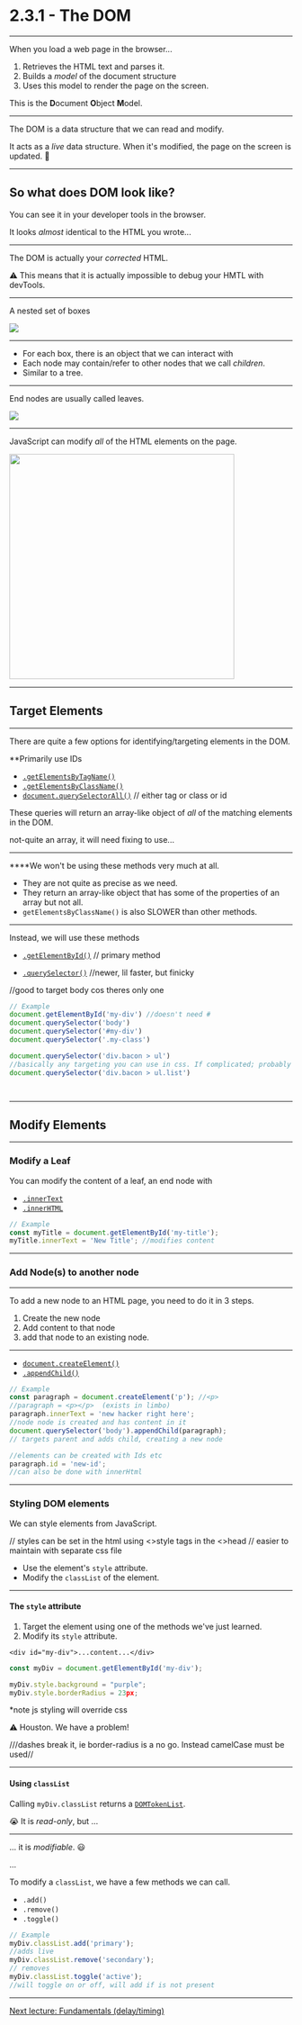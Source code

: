 # 2.3.1 - The DOM

---

When you load a web page in the browser...

1. Retrieves the HTML text and parses it.
2. Builds a _model_ of the document structure
3. Uses this model to render the page on the screen.

<Spacer size={24} />

This is the **D**ocument **O**bject **M**odel.

---

The DOM is a data structure that we can read and modify.

It acts as a _live_ data structure. When it's modified, the page on the screen is updated. 🤯

---

## So what does DOM look like?

You can see it in your developer tools in the browser.

It looks _almost_ identical to the HTML you wrote...

---

The DOM is actually your _corrected_ HTML. 

⚠️ This means that it is actually impossible to debug your HMTL with devTools.

---

A nested set of boxes

<img src="./assets/dom_example.png" />

---

- For each box, there is an object that we can interact with
- Each node may contain/refer to other nodes that we call _children_.
- Similar to a tree.

---

End nodes are usually called leaves.

<img src="./assets/dom_tree.png" />

---

JavaScript can modify _all_ of the HTML elements on the page.

<img src=./assets/html_tree.gif style="height: 400px" />

---

## Target Elements

---

There are quite a few options for identifying/targeting elements in the DOM.

**Primarily use IDs

- [`.getElementsByTagName()`](https://www.w3schools.com/jsref/met_document_getelementsbytagname.asp)
- [`.getElementsByClassName()`](https://www.w3schools.com/jsref/met_document_getelementsbyclassname.asp)
- [`document.querySelectorAll()`](https://www.w3schools.com/jsref/met_document_queryselectorall.asp)
// either tag or class or id

These queries will return an array-like object of _all_ of the matching elements in the DOM.

not-quite an array, it will need fixing to use...

---

****We won't be using these methods very much at all.

- They are not quite as precise as we need.
- They return an array-like object that has some of the properties of an array but not all.
- `getElementsByClassName()` is also SLOWER than other methods.

---

Instead, we will use these methods

- [`.getElementById()`](https://www.w3schools.com/jsref/met_document_getelementbyid.asp) // primary method

- [`.querySelector()`](https://www.w3schools.com/jsref/met_document_queryselector.asp) //newer, lil faster, but finicky

//good to target body cos theres only one 


```js
// Example
document.getElementById('my-div') //doesn't need #
document.querySelector('body')
document.querySelector('#my-div')
document.querySelector('.my-class')

document.querySelector('div.bacon > ul')
//basically any targeting you can use in css. If complicated; probably needs an Id instead.
document.querySelector('div.bacon > ul.list')




```

---

## Modify Elements

---

### Modify a Leaf

You can modify the content of a leaf, an end node with 

- [`.innerText`](https://www.w3schools.com/jsref/prop_node_innertext.asp)
- [`.innerHTML`](https://www.w3schools.com/jsref/prop_html_innerhtml.asp) 

```js
// Example
const myTitle = document.getElementById('my-title');
myTitle.innerText = 'New Title'; //modifies content


```

---

### Add Node(s) to another node

---

To add a new node to an HTML page, you need to do it in 3 steps.

1. Create the new node
2. Add content to that node
3. add that node to an existing node.

---

- [`document.createElement()`](https://www.w3schools.com/jsref/met_document_createelement.asp)
- [`.appendChild()`](https://www.w3schools.com/jsref/met_document_createelement.asp)

```js
// Example
const paragraph = document.createElement('p'); //<p>
//paragraph = <p></p>  (exists in limbo)
paragraph.innerText = 'new hacker right here';
//node node is created and has content in it
document.querySelector('body').appendChild(paragraph);
// targets parent and adds child, creating a new node

//elements can be created with Ids etc
paragraph.id = 'new-id';
//can also be done with innerHtml


```

---

### Styling DOM elements

We can style elements from JavaScript.

// styles can be set in the html using <>style tags in the <>head
// easier to maintain with separate css file

- Use the element's `style` attribute.
- Modify the `classList` of the element.

---

#### The `style` attribute



1. Target the element using one of the methods we've just learned.
2. Modify its `style` attribute.

`<div id="my-div">...content...</div>`

```js
const myDiv = document.getElementById('my-div');

myDiv.style.background = "purple";
myDiv.style.borderRadius = 23px;

```

*note js styling will override css

⚠️ Houston. We have a problem!

///dashes break it, ie border-radius is a no go. Instead camelCase must be used//

---

#### Using `classList`

Calling `myDiv.classList` returns a [`DOMTokenList`](https://developer.mozilla.org/en-US/docs/Web/API/DOMTokenList).

😭 It is _read-only_, but ...

---

... it is _modifiable_. 😃

...

To modify a `classList`, we have a few methods we can call.

- `.add()`
- `.remove()`
- `.toggle()`

```js
// Example
myDiv.classList.add('primary');
//adds live
myDiv.classList.remove('secondary');
// removes
myDiv.classList.toggle('active');
//will toggle on or off, will add if is not present
```
---

[Next lecture: Fundamentals (delay/timing)](../lecture-2-fundamentals-delay)
